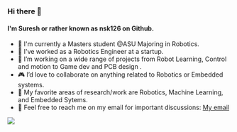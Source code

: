### Hi there 👋
#### I'm Suresh or rather known as nsk126 on Github.

- 📘 I'm currently a Masters student @ASU Majoring in Robotics.
- :rocket: I've worked as a Robotics Engineer at a startup. 
- :game_die: I’m working on a wide range of projects from Robot Learning, Control and motion to Game dev and PCB design .
- :video_game: I’d love to collaborate on anything related to Robotics or Embedded systems.
- :thought_balloon: My favorite areas of research/work are Robotics, Machine Learning, and Embedded Sytems.
- :e-mail: Feel free to reach me on my email for important discussions: [My email](mailto:ksuresh3141@gmail.com)

![](https://komarev.com/ghpvc/?username=nsk126&color=blue)

<!---
[![Top Langs](https://github-readme-stats.vercel.app/api/top-langs/?username=nsk126&layout=compact)](https://github.com/nsk126)
-->
